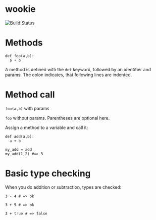 wookie
======

[![Build Status](https://travis-ci.org/schultyy/wookie.svg?branch=master)](https://travis-ci.org/schultyy/wookie)


# Methods

```
def foo(a,b):
  a + b
```
A method is defined with the `def` keyword, followed by an identifier and params. The colon indicates, that following lines are indented.

# Method call

`foo(a,b)` with params

`foo` without params. Parentheses are optional here.

Assign a method to a variable and call it:

```
def add(a,b):
  a + b

my_add = add
my_add(1,2) #=> 3
```

# Basic type checking

When you do addition or subtraction, types are checked:

`3 - 4 # => ok`

`3 + 5 # => ok`

`3 + true # => false`
